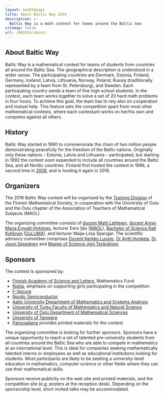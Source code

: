 ```yaml
---
layout: bw2016page
title: About Baltic Way 2016
description: >-
  Baltic Way is a math contest for teams around the Baltic Sea
sitemap: false
url: /BW2016/about/
---
```


## About Baltic Way

Baltic Way is a mathematical contest for teams of students
from countries all around the Baltic Sea. The geographical description is understood in a wider sense. The participating countries are  Denmark, Estonia, Finland, Germany, Iceland, Latvia, Lithuania, Norway, Poland, Russia (traditionally represented by a team from St. Petersburg), and Sweden. Each participating country sends a team of five high school students. In the contest, each team works together to solve a set of 20 hard math problems in four hours. To achieve this goal, the team has to rely also on cooperation and mutual help. This feature sets the competition apart from most other mathematical contests, where each contestant works on her/his own and competes against all others.  

## History

Baltic Way started in 1990 to commemorate the chain of two million
people demonstrating peacefully for the freedom of the Baltic
nations. Originally only these nations – Estonia, Latvia and Lithuania
– participated, but starting in 1992 the contest soon expanded to include all countries
around the Baltic Sea, and all Nordic countries. Finland first hosted
the contest in 1996, a second time in [2006](/BW2006/), and is hosting
it again in 2016.

## Organizers

The 2016 Baltic Way contest will be organized by the [Training Division](/english/) of the Finnish Mathematical Society, in cooperation with the University of Oulu and the Oulu chapter of the Association of Teachers of Mathematical Subjects (MAOL).

The organizing committee consists of [docent Matti Lehtinen][matti],
[docent Anne-Maria Ernvall-Hytönen][anne-maria], lecturer Eero Ijäs
([MAOL][maol]), [Bachelor of Science Kati Kyllönen][kati]
([OuLUMA][ouluma]), and lecturer Maija-Liisa Spangar.  The scientific
advisory committee comprises [Docent Kerkko Luosto][kerkko],
[Dr Antti Honkela][antti], [Dr Jouni Seppänen][jouni] and
[Master of Science Joni Teräväinen][joni].

[matti]: http://www.elisanet.fi/matti.t.Lehtinen/
[anne-maria]: http://www.helsinki.fi/~ernvall/
[maol]: http://www.maol.fi/
[kati]: http://www.oulu.fi/matematiikka/personnel/kati-kyll%C3%B6nen
[ouluma]: http://ouluma.fi/
[kerkko]: http://www.math.helsinki.fi/~kluosto/
[antti]: http://www.hiit.fi/u/ahonkela/
[jouni]: http://iki.fi/jks
[joni]: https://plus.google.com/107832970213535694754/posts

## Sponsors

The contest is sponsored by:

* [Finnish Academy of Science and Letters][tiedeaka], Mathematics Fund
* [Nokia][nokia], emphasis on supporting girls participating in the competition
* [F-Secure][fsec]
* [Nordic Semiconductor][nordicsemi]
* [Aalto University Department of Mathematics and Systems Analysis][aalto]
* [University of Turku Faculty of Mathematics and Natural Science][turku]
* [University of Oulu Department of Mathematical Sciences][oulu]
* [University of Tampere][tampere]
* [Painosalama][painosalama] provides printed materials for the contest

[aalto]: https://math.aalto.fi/
[nokia]: http://www.nokia.com/
[fsec]: https://www.f-secure.com/
[nordicsemi]: http://www.nordicsemi.com/
[turku]: http://www.utu.fi/en/units/sci/Pages/home.aspx
[oulu]: http://www.oulu.fi/mathematics/
[tiedeaka]: http://www.acadsci.fi/frontpage.htm
[tampere]: http://www.uta.fi
[painosalama]: http://www.painosalama.fi/

The organizing committee is looking for further sponsors. Sponsors
have a unique opportunity to reach a set of talented pre-university
students from all countries around the Baltic Sea who are able to
compete in mathematics at an international level. This is ideal for
companies seeking mathematically talented interns or employees as well
as educational institutions looking for students. Most participants
are likely to be seeking a university-level education in mathematics,
computer science or other fields where they can use their mathematical
skills.

Sponsors receive publicity on the web site and printed materials, and
the competition site (e.g. posters at the reception desk). Depending
on the sponsorship level, short invited talks may be accommodated.

